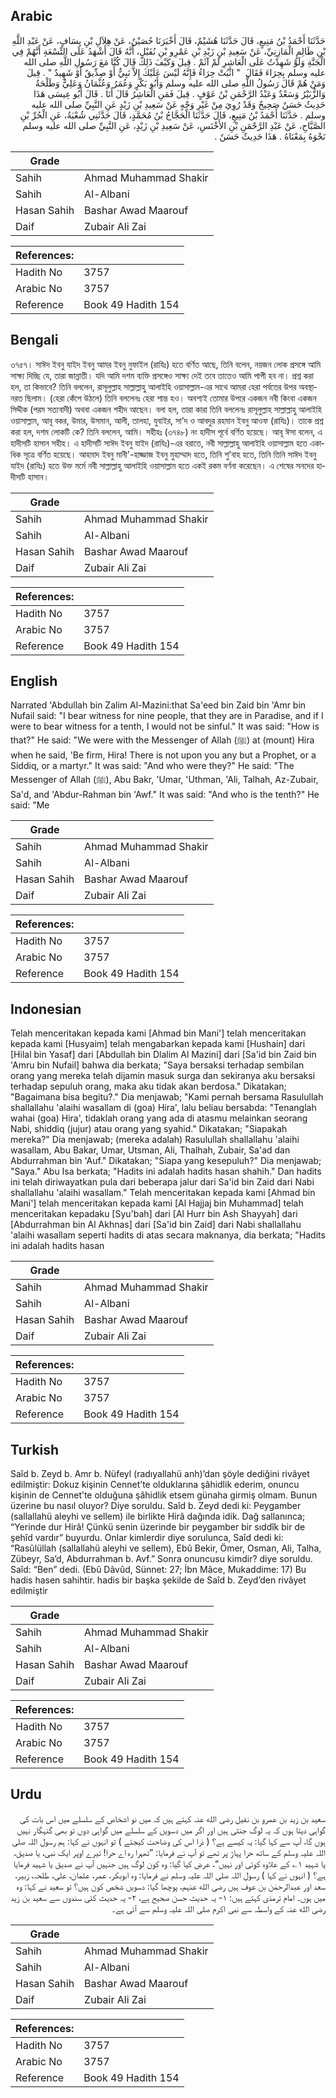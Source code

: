 ## Arabic


<div dir="rtl" lang="ar" style={{fontSize:'larger',backgroundColor:'#f8f9fa',padding:20}}>
حَدَّثَنَا أَحْمَدُ بْنُ مَنِيعٍ، قَالَ حَدَّثَنَا هُشَيْمٌ، قَالَ أَخْبَرَنَا حُصَيْنٌ، عَنْ هِلاَلِ بْنِ يِسَافٍ، عَنْ عَبْدِ اللَّهِ بْنِ ظَالِمٍ الْمَازِنِيِّ، عَنْ سَعِيدِ بْنِ زَيْدِ بْنِ عَمْرِو بْنِ نُفَيْلٍ، أَنَّهُ قَالَ أَشْهَدُ عَلَى التِّسْعَةِ أَنَّهُمْ فِي الْجَنَّةِ وَلَوْ شَهِدْتُ عَلَى الْعَاشِرِ لَمْ آثَمْ ‏.‏ قِيلَ وَكَيْفَ ذَلِكَ قَالَ كُنَّا مَعَ رَسُولِ اللَّهِ صلى الله عليه وسلم بِحِرَاءَ فَقَالَ ‏ "‏ اثْبُتْ حِرَاءُ فَإِنَّهُ لَيْسَ عَلَيْكَ إِلاَّ نَبِيٌّ أَوْ صِدِّيقٌ أَوْ شَهِيدٌ ‏"‏ ‏.‏ قِيلَ وَمَنْ هُمْ قَالَ رَسُولُ اللَّهِ صلى الله عليه وسلم وَأَبُو بَكْرٍ وَعُمَرُ وَعُثْمَانُ وَعَلِيٌّ وَطَلْحَةُ وَالزُّبَيْرُ وَسَعْدٌ وَعَبْدُ الرَّحْمَنِ بْنُ عَوْفٍ ‏.‏ قِيلَ فَمَنِ الْعَاشِرُ قَالَ أَنَا ‏.‏ قَالَ أَبُو عِيسَى هَذَا حَدِيثٌ حَسَنٌ صَحِيحٌ وَقَدْ رُوِيَ مِنْ غَيْرِ وَجْهٍ عَنْ سَعِيدِ بْنِ زَيْدٍ عَنِ النَّبِيِّ صلى الله عليه وسلم ‏.‏ حَدَّثَنَا أَحْمَدُ بْنُ مَنِيعٍ، قَالَ حَدَّثَنَا الْحَجَّاجُ بْنُ مُحَمَّدٍ، قَالَ حَدَّثَنِي شُعْبَةُ، عَنِ الْحُرِّ بْنِ الصَّبَّاحِ، عَنْ عَبْدِ الرَّحْمَنِ بْنِ الأَخْنَسِ، عَنْ سَعِيدِ بْنِ زَيْدٍ، عَنِ النَّبِيِّ صلى الله عليه وسلم نَحْوَهُ بِمَعْنَاهُ ‏.‏ هَذَا حَدِيثٌ حَسَنٌ ‏.‏
</div>
<div style={{backgroundColor:'#f8f9fa',padding:20, marginBottom: 10}}><table> <thead> <tr> <th>Grade</th> <th></th> </tr> </thead> <tbody> <tr><td>Sahih</td><td>Ahmad Muhammad Shakir</td></tr><tr><td>Sahih</td><td>Al-Albani</td></tr><tr><td>Hasan Sahih</td><td>Bashar Awad Maarouf</td></tr><tr><td>Daif</td><td>Zubair Ali Zai</td></tr></tbody></table><table> <thead> <tr> <th>References:</th> <th></th> </tr> </thead> <tbody><tr><td>Hadith No</td><td>3757</td></tr><tr><td>Arabic No</td><td>3757</td></tr><tr><td>Reference</td><td>Book 49 Hadith 154</td></tr></tbody></table></div>

## Bengali


<div dir="ltr" lang="bn" style={{fontSize:'larger',backgroundColor:'#f8f9fa',padding:20}}>
৩৭৫৭। সাঈদ ইবনু যাইদ ইবনু আমর ইবনু নুফাইল (রাযিঃ) হতে বর্ণিত আছে, তিনি বলেন, নয়জন লোক প্রসঙ্গে আমি সাক্ষ্য দিচ্ছি যে, তারা জান্নাতী। যদি আমি দশম ব্যক্তি প্রসঙ্গেও সাক্ষ্য দেই তবে তাতেও আমি পাপী হব না। প্রশ্ন করা হল, তা কিভাবে? তিনি বললেন, রাসূলুল্লাহ সাল্লাল্লাহু আলাইহি ওয়াসাল্লাম-এর সাথে আমরা হেরা পর্বতের উপর অবস্থানরত ছিলাম। (হেরা কেঁপে উঠলে) তিনি বললেনঃ হেরা শান্ত হও। অবশ্যই তোমার উপরে একজন নবী কিংবা একজন সিদ্দীক (পরম সত্যবাদী) অথবা একজন শহীদ আছেন। বলা হল, তারা কারা তিনি বললেনঃ রাসূলুল্লাহ সাল্লাল্লাহু আলাইহি ওয়াসাল্লাম, আবূ বকর, উমার, উসমান, আলী, তালহা, যুবাইর, সা’দ ও আবদুর রহমান ইবনু আওফ (রাযিঃ)। তাকে প্রশ্ন করা হল, দশম লোকটি কে? তিনি বললেন, আমি। সহীহঃ (৩৭৪৮) নং হাদীস পূর্বে বর্ণিত হয়েছে। আবূ ঈসা বলেন, এ হাদীসটি হাসান সহীহ। এ হাদীসটি সাঈদ ইবনু যাইদ (রাযিঃ)-এর বরাতে, নবী সাল্লাল্লাহু আলাইহি ওয়াসাল্লাম হতে একাধিক সূত্রে বর্ণিত হয়েছে। আহমাদ ইবনু মানী'-হাজ্জাজ ইবনু মুহাম্মাদ হতে, তিনি শু’বাহ হতে, তিনি তিনি সাঈদ ইবনু যাইদ (রাযিঃ) হতে উক্ত মর্মে নবী সাল্লাল্লাহু আলাইহি ওয়াসাল্লাম হতে একই রকম বর্ণনা করেছেন। এ শেষের সনদের হাদীসটি হাসান।
</div>
<div style={{backgroundColor:'#f8f9fa',padding:20, marginBottom: 10}}><table> <thead> <tr> <th>Grade</th> <th></th> </tr> </thead> <tbody> <tr><td>Sahih</td><td>Ahmad Muhammad Shakir</td></tr><tr><td>Sahih</td><td>Al-Albani</td></tr><tr><td>Hasan Sahih</td><td>Bashar Awad Maarouf</td></tr><tr><td>Daif</td><td>Zubair Ali Zai</td></tr></tbody></table><table> <thead> <tr> <th>References:</th> <th></th> </tr> </thead> <tbody><tr><td>Hadith No</td><td>3757</td></tr><tr><td>Arabic No</td><td>3757</td></tr><tr><td>Reference</td><td>Book 49 Hadith 154</td></tr></tbody></table></div>

## English


<div dir="ltr" lang="en" style={{fontSize:'larger',backgroundColor:'#f8f9fa',padding:20}}>
Narrated 'Abdullah bin Zalim Al-Mazini:that Sa'eed bin Zaid bin 'Amr bin Nufail said: "I bear witness for nine people, that they are in Paradise, and if I were to bear witness for a tenth, I would not be sinful." It was said: "How is that?" He said: "We were with the Messenger of Allah (ﷺ) at (mount) Hira when he said, 'Be firm, Hira! There is not upon you any but a Prophet, or a Siddiq, or a martyr." It was said: "And who were they?" He said: "The Messenger of Allah (ﷺ), Abu Bakr, 'Umar, 'Uthman, 'Ali, Talhah, Az-Zubair, Sa'd, and 'Abdur-Rahman bin 'Awf." It was said: "And who is the tenth?" He said: "Me
</div>
<div style={{backgroundColor:'#f8f9fa',padding:20, marginBottom: 10}}><table> <thead> <tr> <th>Grade</th> <th></th> </tr> </thead> <tbody> <tr><td>Sahih</td><td>Ahmad Muhammad Shakir</td></tr><tr><td>Sahih</td><td>Al-Albani</td></tr><tr><td>Hasan Sahih</td><td>Bashar Awad Maarouf</td></tr><tr><td>Daif</td><td>Zubair Ali Zai</td></tr></tbody></table><table> <thead> <tr> <th>References:</th> <th></th> </tr> </thead> <tbody><tr><td>Hadith No</td><td>3757</td></tr><tr><td>Arabic No</td><td>3757</td></tr><tr><td>Reference</td><td>Book 49 Hadith 154</td></tr></tbody></table></div>

## Indonesian


<div dir="ltr" lang="id" style={{fontSize:'larger',backgroundColor:'#f8f9fa',padding:20}}>
Telah menceritakan kepada kami [Ahmad bin Mani'] telah menceritakan kepada kami [Husyaim] telah mengabarkan kepada kami [Hushain] dari [Hilal bin Yasaf] dari [Abdullah bin Dlalim Al Mazini] dari [Sa'id bin Zaid bin 'Amru bin Nufail] bahwa dia berkata; "Saya bersaksi terhadap sembilan orang yang mereka telah dijamin masuk surga dan sekiranya aku bersaksi terhadap sepuluh orang, maka aku tidak akan berdosa." Dikatakan; "Bagaimana bisa begitu?." Dia menjawab; "Kami pernah bersama Rasulullah shallallahu 'alaihi wasallam di (goa) Hira', lalu beliau bersabda: "Tenanglah wahai (goa) Hira', tidaklah orang yang ada di atasmu melainkan seorang Nabi, shiddiq (jujur) atau orang yang syahid." Dikatakan; "Siapakah mereka?" Dia menjawab; (mereka adalah) Rasulullah shallallahu 'alaihi wasallam, Abu Bakar, Umar, Utsman, Ali, Thalhah, Zubair, Sa'ad dan Abdurrahman bin 'Auf." Dikatakan; "Siapa yang kesepuluh?" Dia menjawab; "Saya." Abu Isa berkata; "Hadits ini adalah hadits hasan shahih." Dan hadits ini telah diriwayatkan pula dari beberapa jalur dari Sa'id bin Zaid dari Nabi shallallahu 'alaihi wasallam." Telah menceritakan kepada kami [Ahmad bin Mani'] telah menceritakan kepada kami [Al Hajjaj bin Muhammad] telah menceritakan kepadaku [Syu'bah] dari [Al Hurr bin Ash Shayyah] dari [Abdurrahman bin Al Akhnas] dari [Sa'id bin Zaid] dari Nabi shallallahu 'alaihi wasallam seperti hadits di atas secara maknanya, dia berkata; "Hadits ini adalah hadits hasan
</div>
<div style={{backgroundColor:'#f8f9fa',padding:20, marginBottom: 10}}><table> <thead> <tr> <th>Grade</th> <th></th> </tr> </thead> <tbody> <tr><td>Sahih</td><td>Ahmad Muhammad Shakir</td></tr><tr><td>Sahih</td><td>Al-Albani</td></tr><tr><td>Hasan Sahih</td><td>Bashar Awad Maarouf</td></tr><tr><td>Daif</td><td>Zubair Ali Zai</td></tr></tbody></table><table> <thead> <tr> <th>References:</th> <th></th> </tr> </thead> <tbody><tr><td>Hadith No</td><td>3757</td></tr><tr><td>Arabic No</td><td>3757</td></tr><tr><td>Reference</td><td>Book 49 Hadith 154</td></tr></tbody></table></div>

## Turkish


<div dir="ltr" lang="tr" style={{fontSize:'larger',backgroundColor:'#f8f9fa',padding:20}}>
Saîd b. Zeyd b. Amr b. Nüfeyl (radıyallahü anh)’dan şöyle dediğini rivâyet edilmiştir: Dokuz kişinin Cennet’te olduklarına şâhidlik ederim, onuncu kişinin de Cennet’te olduğuna şâhidlik etsem günaha girmiş olmam. Bunun üzerine bu nasıl oluyor? Diye soruldu. Saîd b. Zeyd dedi ki: Peygamber (sallallahü aleyhi ve sellem) ile birlikte Hirâ dağında idik. Dağ sallanınca; “Yerinde dur Hirâ! Çünkü senin üzerinde bir peygamber bir sıddîk bir de şehîd vardır” buyurdu. Onlar kimlerdir diye sorulunca, Saîd dedi ki: “Rasûlüllah (sallallahü aleyhi ve sellem), Ebû Bekir, Ömer, Osman, Ali, Talha, Zübeyr, Sa’d, Abdurrahman b. Avf.” Sonra onuncusu kimdir? diye soruldu. Saîd: “Ben” dedi. (Ebû Dâvûd, Sünnet: 27; İbn Mâce, Mukaddime: 17) Bu hadis hasen sahihtir. hadis bir başka şekilde de Saîd b. Zeyd’den rivâyet edilmiştir
</div>
<div style={{backgroundColor:'#f8f9fa',padding:20, marginBottom: 10}}><table> <thead> <tr> <th>Grade</th> <th></th> </tr> </thead> <tbody> <tr><td>Sahih</td><td>Ahmad Muhammad Shakir</td></tr><tr><td>Sahih</td><td>Al-Albani</td></tr><tr><td>Hasan Sahih</td><td>Bashar Awad Maarouf</td></tr><tr><td>Daif</td><td>Zubair Ali Zai</td></tr></tbody></table><table> <thead> <tr> <th>References:</th> <th></th> </tr> </thead> <tbody><tr><td>Hadith No</td><td>3757</td></tr><tr><td>Arabic No</td><td>3757</td></tr><tr><td>Reference</td><td>Book 49 Hadith 154</td></tr></tbody></table></div>

## Urdu


<div dir="rtl" lang="ur" style={{fontSize:'larger',backgroundColor:'#f8f9fa',padding:20}}>
سعید بن زید بن عمرو بن نفیل رضی الله عنہ کہتے ہیں کہ میں نو اشخاص کے سلسلے میں اس بات کی گواہی دیتا ہوں کہ یہ لوگ جنتی ہیں اور اگر میں دسویں کے سلسلے میں گواہی دوں تو بھی گنہگار نہیں ہوں گا، آپ سے کہا گیا: یہ کیسے ہے؟ ( ذرا اس کی وضاحت کیجئے ) تو انہوں نے کہا: ہم رسول اللہ صلی اللہ علیہ وسلم کے ساتھ حرا پہاڑ پر تھے تو آپ نے فرمایا: ”ٹھہرا رہ اے حرا! تیرے اوپر ایک نبی، یا صدیق، یا شہید ۱؎ کے علاوہ کوئی اور نہیں“، عرض کیا گیا: وہ کون لوگ ہیں جنہیں آپ نے صدیق یا شہید فرمایا ہے؟ ( انہوں نے کہا ) رسول اللہ صلی اللہ علیہ وسلم نے فرمایا: وہ ابوبکر، عمر، عثمان، علی، طلحہ، زبیر، سعد اور عبدالرحمٰن بن عوف ہیں رضی الله عنہم، پوچھا گیا: دسویں شخص کون ہیں؟ تو سعید نے کہا: وہ میں ہوں۔ امام ترمذی کہتے ہیں: ۱- یہ حدیث حسن صحیح ہے، ۲- یہ حدیث کئی سندوں سے سعید بن زید رضی الله عنہ کے واسطہ سے نبی اکرم صلی اللہ علیہ وسلم سے آئی ہے۔
</div>
<div style={{backgroundColor:'#f8f9fa',padding:20, marginBottom: 10}}><table> <thead> <tr> <th>Grade</th> <th></th> </tr> </thead> <tbody> <tr><td>Sahih</td><td>Ahmad Muhammad Shakir</td></tr><tr><td>Sahih</td><td>Al-Albani</td></tr><tr><td>Hasan Sahih</td><td>Bashar Awad Maarouf</td></tr><tr><td>Daif</td><td>Zubair Ali Zai</td></tr></tbody></table><table> <thead> <tr> <th>References:</th> <th></th> </tr> </thead> <tbody><tr><td>Hadith No</td><td>3757</td></tr><tr><td>Arabic No</td><td>3757</td></tr><tr><td>Reference</td><td>Book 49 Hadith 154</td></tr></tbody></table></div>